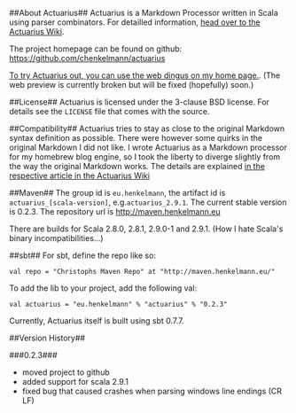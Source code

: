 ##About Actuarius##
Actuarius is a Markdown Processor written in Scala using parser combinators. For detailled information, [head over to the Actuarius Wiki](https://github.com/chenkelmann/actuarius/wiki). 

The project homepage can be found on github: https://github.com/chenkelmann/actuarius

[To try Actuarius out, you can use the web dingus on my home page.](http://henkelmann.eu/projects/actuarius/dingus). (The web preview is currently broken but will be fixed (hopefully) soon.)

##License##
Actuarius is licensed under the 3-clause BSD license. For details see the `LICENSE` file that comes with the source.

##Compatibility##
Actuarius tries to stay as close to the original Markdown syntax definition as possible. There were however some quirks in the original Markdown I did not like. I wrote Actuarius as a Markdown processor for my homebrew blog engine, so I took the liberty to diverge slightly from the way the original Markdown works. The details are explained [in the respective article in the Actuarius Wiki](https://github.com/chenkelmann/actuarius/wiki/Differences-Between-Actuarius-And-Standard-Markdown)


##Maven##
The group id is `eu.henkelmann`, the artifact id is `actuarius_[scala-version]`, e.g.`actuarius_2.9.1`. The current stable version is 0.2.3. The repository url is http://maven.henkelmann.eu

There are builds for Scala 2.8.0, 2.8.1, 2.9.0-1 and 2.9.1. (How I hate Scala's binary incompatibilities…)

##sbt##
For sbt, define the repo like so:

    val repo = "Christophs Maven Repo" at "http://maven.henkelmann.eu/"
        
To add the lib to your project, add the following val:

    val actuarius = "eu.henkelmann" % "actuarius" % "0.2.3"
    
Currently, Actuarius itself is built using sbt 0.7.7.

##Version History##

###0.2.3###

* moved project to github
* added support for scala 2.9.1
* fixed bug that caused crashes when parsing windows line endings (CR LF)

